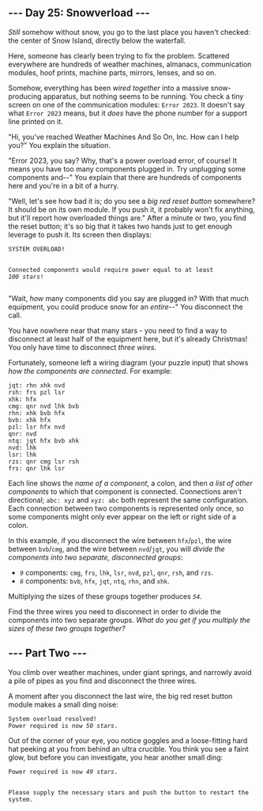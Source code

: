 <h2>--- Day 25: Snowverload ---</h2><p><em>Still</em> somehow without snow, you go to the last place you haven't checked: the center of Snow Island, directly below the waterfall.</p>
<p>Here, someone has clearly been trying to fix the problem. Scattered everywhere are hundreds of weather machines, almanacs, communication modules, hoof prints, machine parts, mirrors, lenses, and so on.</p>
<p>Somehow, everything has been <em>wired together</em> into a massive snow-producing apparatus, but nothing seems to be running. You check a tiny screen on one of the communication modules: <code>Error 2023</code>. It doesn't say what <code>Error 2023</code> means, but it <em>does</em> have the phone number for a support line printed on it.</p>
<p>"Hi, you've reached Weather Machines And So On, Inc. How can I help you?" You explain the situation.</p>
<p>"Error 2023, you say? Why, that's a power overload error, of course! It means you have too many components plugged in. Try unplugging some components and--" You explain that there are hundreds of components here and you're in a bit of a hurry.</p>
<p>"Well, let's see how bad it is; do you see a <em>big red reset button</em> somewhere? It should be on its own module. If you push it, it probably won't fix anything, but it'll report how overloaded things are." After a minute or two, you find the reset button; it's so big that it takes two hands just to get enough leverage to push it. Its screen then displays:</p>
<pre><code>SYSTEM OVERLOAD!

Connected components would require
power equal to at least <em class="star">100 stars</em>!
</code></pre>
<p>"Wait, <em>how</em> many components did you say are plugged in? With that much equipment, you could produce snow for an <em>entire</em>--" You disconnect the call.</p>
<p>You have nowhere near that many stars - you need to find a way to disconnect at least half of the equipment here, but it's already Christmas! You only have time to disconnect <em>three wires</em>.</p>
<p>Fortunately, someone left a wiring diagram (your puzzle input) that shows <em>how the components are connected</em>. For example:</p>
<pre><code>jqt: rhn xhk nvd
rsh: frs pzl lsr
xhk: hfx
cmg: qnr nvd lhk bvb
rhn: xhk bvb hfx
bvb: xhk hfx
pzl: lsr hfx nvd
qnr: nvd
ntq: jqt hfx bvb xhk
nvd: lhk
lsr: lhk
rzs: qnr cmg lsr rsh
frs: qnr lhk lsr
</code></pre>
<p>Each line shows the <em>name of a component</em>, a colon, and then <em>a list of other components</em> to which that component is connected. Connections aren't directional; <code>abc: xyz</code> and <code>xyz: abc</code> both represent the same configuration. Each connection between two components is represented only once, so some components might only ever appear on the left or right side of a colon.</p>
<p>In this example, if you disconnect the wire between <code>hfx</code>/<code>pzl</code>, the wire between <code>bvb</code>/<code>cmg</code>, and the wire between <code>nvd</code>/<code>jqt</code>, you will <em>divide the components into two separate, disconnected groups</em>:</p>
<ul>
<li><code><em>9</em></code> components: <code>cmg</code>, <code>frs</code>, <code>lhk</code>, <code>lsr</code>, <code>nvd</code>, <code>pzl</code>, <code>qnr</code>, <code>rsh</code>, and <code>rzs</code>.</li>
<li><code><em>6</em></code> components: <code>bvb</code>, <code>hfx</code>, <code>jqt</code>, <code>ntq</code>, <code>rhn</code>, and <code>xhk</code>.</li>
</ul>
<p>Multiplying the sizes of these groups together produces <code><em>54</em></code>.</p>
<p>Find the three wires you need to disconnect in order to divide the components into two separate groups. <em>What do you get if you multiply the sizes of these two groups together?</em></p>

<h2 id="part2">--- Part Two ---</h2><p>You climb over weather machines, under giant springs, and narrowly avoid a pile of pipes as you find and disconnect the three wires.</p>
<p>A moment after you disconnect the last wire, the big red reset button module makes a small ding noise:</p>
<pre><code>System overload resolved!
Power required is now <em class="star">50 stars</em>.
</code></pre>
<p>Out of the corner of your eye, you notice goggles and a loose-fitting hard hat peeking at you from behind an ultra crucible. You think you see a <span title="i help">faint glow</span>, but before you can investigate, you hear another small ding:</p>
<pre><code>Power required is now <em class="star">49 stars</em>.

Please supply the necessary stars and
push the button to restart the system.
</code></pre>
